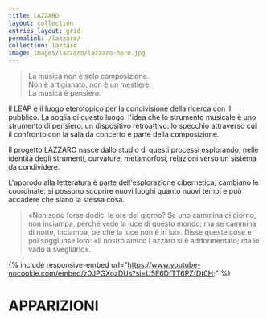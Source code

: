 ```yaml
---
title: LAZZARO
layout: collection
entries_layout: grid
permalink: /lazzaro/
collection: lazzaro
image: images/lazzaro/lazzaro-hero.jpg
---
```


> La musica non è solo composizione.     
Non è artigianato, non è un mestiere.     
La musica è pensiero.

Il LEAP è il luogo eterotopico per la condivisione della ricerca con il
pubblico. La soglia di questo luogo: l'idea che lo strumento
musicale è uno strumento di pensiero: un dispositivo retroattivo:
lo specchio attraverso cui il confronto con la sala da concerto è parte
della composizione.

Il progetto LAZZARO nasce dallo studio di questi processi esplorando,
nelle identità degli strumenti, curvature, metamorfosi, relazioni
verso un sistema da condividere.

L'approdo alla letteratura è parte dell'esplorazione cibernetica; cambiano le coordinate: si possono scoprire nuovi luoghi quanto nuovi tempi e può accadere che siano la stessa cosa.

> «Non sono forse dodici le ore del giorno? Se uno cammina di giorno, non
inciampa, perché vede la luce di questo mondo; ma se cammina di notte, inciampa,
perché la luce non è in lui». Disse queste cose e poi soggiunse loro: «Il nostro
amico Lazzaro si è addormentato; ma io vado a svegliarlo».

{% include responsive-embed url="https://www.youtube-nocookie.com/embed/z0JPGXozDUs?si=U5E6DfTT6PZfDt0H;" %}

# APPARIZIONI
